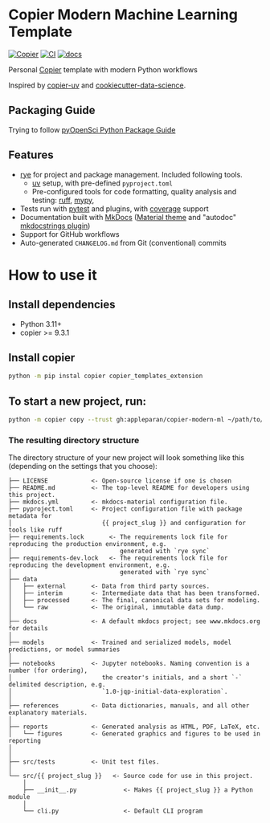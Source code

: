 # Copier Modern Machine Learning Template

[![Copier](https://img.shields.io/endpoint?url=https://raw.githubusercontent.com/copier-org/copier/master/img/badge/badge-grayscale-inverted-border-orange.json)](https://github.com/copier-org/copier)
[![CI](https://github.com/appleparan/copier-modern-ml/actions/workflows/ci.yml/badge.svg)](https://github.com/appleparan/copier-modern-ml/actions?query=workflow%3Aci)
[![docs](https://readthedocs.org/projects/copier-modern-ml/badge/?version=latest)](https://copier-modern-ml.readthedocs.io/en/latest/?badge=latest)

Personal [Copier](https://copier.readthedocs.io/en/stable/) template with modern Python workflows

Inspired by [copier-uv](https://github.com/pawamoy/copier-uv) and [cookiecutter-data-science](https://github.com/drivendataorg/cookiecutter-data-science).

## Packaging Guide

Trying to follow [pyOpenSci Python Package Guide](https://www.pyopensci.org/python-package-guide/index.html)

## Features

- [rye](https://github.com/astral-sh/rye) for project and package management. Included following tools.
    - [uv](https://github.com/astral-sh/uv) setup, with pre-defined `pyproject.toml`
    - Pre-configured tools for code formatting, quality analysis and testing: [ruff](https://github.com/charliermarsh/ruff),
  [mypy](https://github.com/python/mypy),
- Tests run with [pytest](https://github.com/pytest-dev/pytest) and plugins, with [coverage](https://github.com/nedbat/coveragepy) support
- Documentation built with [MkDocs](https://github.com/mkdocs/mkdocs)
  ([Material theme](https://github.com/squidfunk/mkdocs-material)
  and "autodoc" [mkdocstrings plugin](https://github.com/mkdocstrings/mkdocstrings))
- Support for GitHub workflows
- Auto-generated `CHANGELOG.md` from Git (conventional) commits


# How to use it
## Install dependencies
* Python 3.11+
* copier >= 9.3.1

## Install copier
```bash
python -m pip instal copier copier_templates_extension
```

## To start a new project, run:
```bash
python -m copier copy --trust gh:appleparan/copier-modern-ml ~/path/to/your/subproject
```

### The resulting directory structure

The directory structure of your new project will look something like this (depending on the settings that you choose):

```
├── LICENSE            <- Open-source license if one is chosen
├── README.md          <- The top-level README for developers using this project.
├── mkdocs.yml         <- mkdocs-material configuration file.
├── pyproject.toml     <- Project configuration file with package metadata for
│                         {{ project_slug }} and configuration for tools like ruff
├── requirements.lock       <- The requirements lock file for reproducing the production environment, e.g.
│                              generated with `rye sync`
├── requirements-dev.lock   <- The requirements lock file for reproducing the development environment, e.g.
│                              generated with `rye sync`
├── data
│   ├── external       <- Data from third party sources.
│   ├── interim        <- Intermediate data that has been transformed.
│   ├── processed      <- The final, canonical data sets for modeling.
│   └── raw            <- The original, immutable data dump.
│
├── docs               <- A default mkdocs project; see www.mkdocs.org for details
│
├── models             <- Trained and serialized models, model predictions, or model summaries
│
├── notebooks          <- Jupyter notebooks. Naming convention is a number (for ordering),
│                         the creator's initials, and a short `-` delimited description, e.g.
│                         `1.0-jqp-initial-data-exploration`.
│
├── references         <- Data dictionaries, manuals, and all other explanatory materials.
│
├── reports            <- Generated analysis as HTML, PDF, LaTeX, etc.
│   └── figures        <- Generated graphics and figures to be used in reporting
│
│
├── src/tests          <- Unit test files.
│
└── src/{{ project_slug }}   <- Source code for use in this project.
    │
    ├── __init__.py             <- Makes {{ project_slug }} a Python module
    │
    └── cli.py                  <- Default CLI program
```
